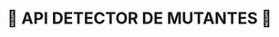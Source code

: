 <h1 align="center">
🧬 API DETECTOR DE MUTANTES 🧬</h1>
 <!--<img src="https://c.tenor.com/y8AE0J7jwfkAAAAS/cosplay-magneto.gif" align='right' alt="vishalmaurya" />-->
 
 
 
<br/>

